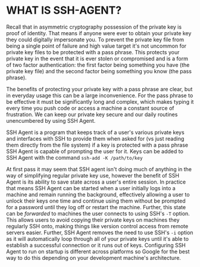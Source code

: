 # WHAT IS SSH-AGENT?

Recall that in asymmetric cryptography possession of the private key is proof of identity. That means if anyone were ever to obtain your private key they could digitally impersonate you. To prevent the private key file from being a single point of failure and high value target it's not uncommon for private key files to be protected with a pass phrase. This protects your private key in the event that it is ever stolen or compromised and is a form of two factor authentication: the first factor being something you have (the private key file) and the second factor being something you know (the pass phrase).

The benefits of protecting your private key with a pass phrase are clear, but in everyday usage this can be a large inconvenience. For the pass phrase to be effective it must be significantly long and complex, which makes typing it every time you push code or access a machine a constant source of frustration. We can keep our private key secure and our daily routines unencumbered by using SSH Agent.

SSH Agent is a program that keeps track of a user's various private keys and interfaces with SSH to provide them when asked for (vs just reading them directly from the file system) if a key is protected with a pass phrase SSH Agent is capable of prompting the user for it. Keys can be added to SSH Agent with the command `ssh-add -K /path/to/key`

At first pass it may seem that SSH agent isn't doing much of anything in the way of simplifying regular private key use, however the benefit of SSH Agent is its ability to save state across a user's entire session. In practice that means SSH Agent can be started when a user initially logs into a machine and remain running the background, effectively allowing a user to unlock their keys one time and continue using them without be prompted for a password until they log off or restart the machine. Further, this state can be *forwarded* to machines the user connects to using SSH's `-T` option. This allows users to avoid copying their private keys on machines they regularly SSH onto, making things like version control access from remote servers easier. Further, SSH Agent removes the need to use SSH's `-i` option as it will automatically loop through all of your private keys until it's able to establish a successful connection or it runs out of keys. Configuring SSH Agent to run on startup is different across platforms so Google for the best way to do this depending on your development machine's architecture.